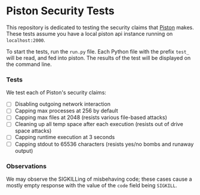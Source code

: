 # Piston Security Tests
This repository is dedicated to testing the security claims that [Piston]() makes.
These tests assume you have a local piston api instance running on `localhost:2000`.

To start the tests, run the `run.py` file.
Each Python file with the prefix `test_` will be read, and fed into piston.
The results of the test will be displayed on the command line.

### Tests
We test each of Piston's security claims:
- [ ] Disabling outgoing network interaction
- [ ] Capping max processes at 256 by default
- [ ] Capping max files at 2048 (resists various file-based attacks)
- [ ] Cleaning up all temp space after each execution (resists out of drive space attacks)
- [ ] Capping runtime execution at 3 seconds
- [ ] Capping stdout to 65536 characters (resists yes/no bombs and runaway output)

### Observations
We may observe the SIGKILLing of misbehaving code; these cases cause a mostly empty response with the value of the `code` field being `SIGKILL`.
